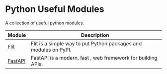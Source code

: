 # Python Useful Modules

A collection of useful python modules.

| Module                                         | Description                                                      |
| ---------------------------------------------- | ---------------------------------------------------------------- |
| [Flit](https://github.com/takluyver/flit)      | Flit is a simple way to put Python packages and modules on PyPI. |
| [FastAPI](https://github.com/tiangolo/fastapi) | FastAPI is a modern, fast , web framework for building APIs.     |
